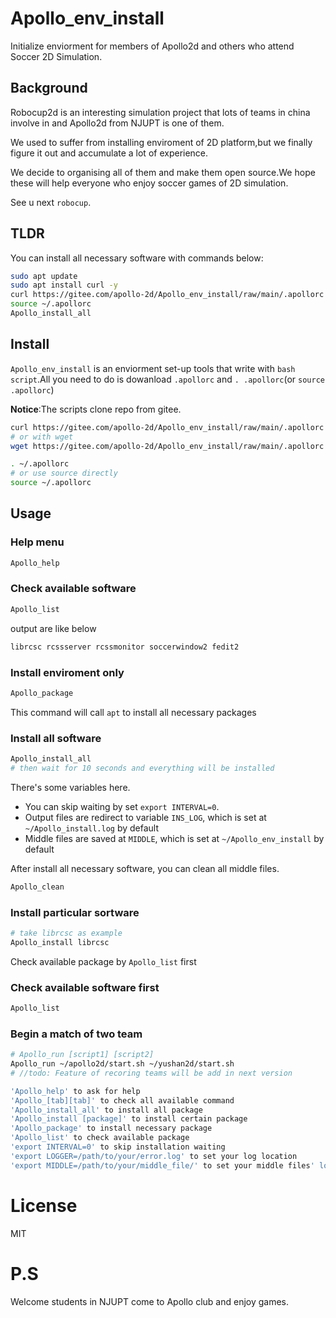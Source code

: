 # Apollo_env_install
Initialize enviorment for members of Apollo2d and others who attend Soccer 2D Simulation.

## Background
Robocup2d is an interesting simulation project that lots of teams in china involve in and Apollo2d from NJUPT is one of them.

We used to suffer from installing enviroment of 2D platform,but we finally figure it out and accumulate a lot of experience.

We decide to organising all of them and make them open source.We hope these will help everyone who enjoy soccer games of 2D simulation.

See u next `robocup`.

## TLDR
You can install all necessary software with commands below:
```bash
sudo apt update
sudo apt install curl -y
curl https://gitee.com/apollo-2d/Apollo_env_install/raw/main/.apollorc > ~/.apollorc
source ~/.apollorc
Apollo_install_all
```

## Install
`Apollo_env_install` is an enviorment set-up tools that write with `bash script`.All you need to do is dowanload `.apollorc` and `. .apollorc`(or `source .apollorc`)

**Notice**:The scripts clone repo from gitee.
```bash
curl https://gitee.com/apollo-2d/Apollo_env_install/raw/main/.apollorc > ~/.apollorc
# or with wget
wget https://gitee.com/apollo-2d/Apollo_env_install/raw/main/.apollorc -O ~/.apollrc

. ~/.apollorc
# or use source directly
source ~/.apollorc
```


## Usage

### Help menu
```bash
Apollo_help
```

### Check available software
```bash
Apollo_list
```
output are like below
```bash
librcsc rcssserver rcssmonitor soccerwindow2 fedit2
```

### Install enviroment only
```bash
Apollo_package
```
This command will call `apt` to install all necessary packages

### Install all software
```bash
Apollo_install_all
# then wait for 10 seconds and everything will be installed
```
There's some variables here.
- You can skip waiting by set `export INTERVAL=0`.
- Output files are redirect to variable `INS_LOG`, which is set at `~/Apollo_install.log` by default
- Middle files are saved at `MIDDLE`, which is set at `~/Apollo_env_install` by default

After install all necessary software, you can clean all middle files.
```bash
Apollo_clean
```

### Install particular sortware
```bash
# take librcsc as example
Apollo_install librcsc
```
Check available package by `Apollo_list` first

### Check available software first
```bash
Apollo_list
```

### Begin a match of two team
```bash
# Apollo_run [script1] [script2]
Apollo_run ~/apollo2d/start.sh ~/yushan2d/start.sh
# //todo: Feature of recoring teams will be add in next version
```



```bash
'Apollo_help' to ask for help
'Apollo_[tab][tab]' to check all available command
'Apollo_install_all' to install all package
'Apollo_install [package]' to install certain package
'Apollo_package' to install necessary package
'Apollo_list' to check available package
'export INTERVAL=0' to skip installation waiting
'export LOGGER=/path/to/your/error.log' to set your log location
'export MIDDLE=/path/to/your/middle_file/' to set your middle files' location
```

# License
MIT

# P.S
Welcome students in NJUPT come to Apollo club and enjoy games.
